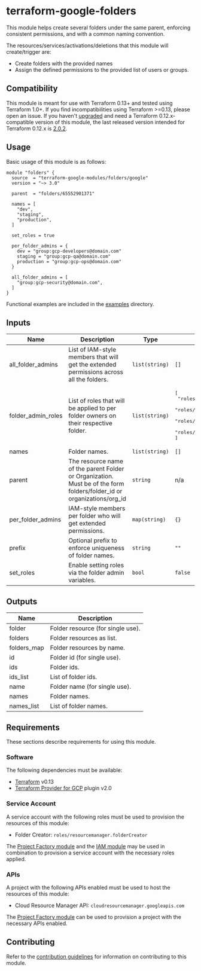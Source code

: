 # terraform-google-folders

This module helps create several folders under the same parent, enforcing consistent permissions, and with a common naming convention.

The resources/services/activations/deletions that this module will create/trigger are:

- Create folders with the provided names
- Assign the defined permissions to the provided list of users or groups.

## Compatibility

 This module is meant for use with Terraform 0.13+ and tested using Terraform 1.0+. If you find incompatibilities using Terraform >=0.13, please open an issue.
 If you haven't [upgraded](https://www.terraform.io/upgrade-guides/0-13.html)
  and need a Terraform 0.12.x-compatible version of this module, the last released version intended for
  Terraform 0.12.x is [2.0.2](https://registry.terraform.io/modules/terraform-google-modules/folders/google/2.0.2).

## Usage

Basic usage of this module is as follows:

```hcl
module "folders" {
  source  = "terraform-google-modules/folders/google"
  version = "~> 3.0"

  parent  = "folders/65552901371"

  names = [
    "dev",
    "staging",
    "production",
  ]

  set_roles = true

  per_folder_admins = {
    dev = "group:gcp-developers@domain.com"
    staging = "group:gcp-qa@domain.com"
    production = "group:gcp-ops@domain.com"
  }

  all_folder_admins = [
    "group:gcp-security@domain.com",
  ]
}

```

Functional examples are included in the
[examples](./examples/) directory.

<!-- BEGINNING OF PRE-COMMIT-TERRAFORM DOCS HOOK -->
## Inputs

| Name | Description | Type | Default | Required |
|------|-------------|------|---------|:--------:|
| all\_folder\_admins | List of IAM-style members that will get the extended permissions across all the folders. | `list(string)` | `[]` | no |
| folder\_admin\_roles | List of roles that will be applied to per folder owners on their respective folder. | `list(string)` | <pre>[<br>  "roles/owner",<br>  "roles/resourcemanager.folderViewer",<br>  "roles/resourcemanager.projectCreator",<br>  "roles/compute.networkAdmin"<br>]</pre> | no |
| names | Folder names. | `list(string)` | `[]` | no |
| parent | The resource name of the parent Folder or Organization. Must be of the form folders/folder\_id or organizations/org\_id | `string` | n/a | yes |
| per\_folder\_admins | IAM-style members per folder who will get extended permissions. | `map(string)` | `{}` | no |
| prefix | Optional prefix to enforce uniqueness of folder names. | `string` | `""` | no |
| set\_roles | Enable setting roles via the folder admin variables. | `bool` | `false` | no |

## Outputs

| Name | Description |
|------|-------------|
| folder | Folder resource (for single use). |
| folders | Folder resources as list. |
| folders\_map | Folder resources by name. |
| id | Folder id (for single use). |
| ids | Folder ids. |
| ids\_list | List of folder ids. |
| name | Folder name (for single use). |
| names | Folder names. |
| names\_list | List of folder names. |

<!-- END OF PRE-COMMIT-TERRAFORM DOCS HOOK -->

## Requirements

These sections describe requirements for using this module.

### Software

The following dependencies must be available:

- [Terraform][terraform] v0.13
- [Terraform Provider for GCP][terraform-provider-gcp] plugin v2.0

### Service Account

A service account with the following roles must be used to provision
the resources of this module:

- Folder Creator: `roles/resourcemanager.folderCreator`

The [Project Factory module][project-factory-module] and the
[IAM module][iam-module] may be used in combination to provision a
service account with the necessary roles applied.

### APIs

A project with the following APIs enabled must be used to host the
resources of this module:

- Cloud Resource Manager API: `cloudresourcemanager.googleapis.com`

The [Project Factory module][project-factory-module] can be used to
provision a project with the necessary APIs enabled.

## Contributing

Refer to the [contribution guidelines](./CONTRIBUTING.md) for
information on contributing to this module.

[iam-module]: https://registry.terraform.io/modules/terraform-google-modules/iam/google
[project-factory-module]: https://registry.terraform.io/modules/terraform-google-modules/project-factory/google
[terraform-provider-gcp]: https://www.terraform.io/docs/providers/google/index.html
[terraform]: https://www.terraform.io/downloads.html
